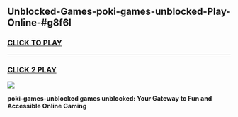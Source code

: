 
## Unblocked-Games-poki-games-unblocked-Play-Online-#g8f6l
<h3>
<a href="https://premium.freeplayer.one?title=poki-games-unblocked&ref=27F">CLICK TO PLAY</a></h3>
<hr>

<h3>
<a href="https://premium.freeplayer.one?title=poki-games-unblocked&ref=27F">CLICK 2 PLAY</a>
  
</h3>

<a href="https://premium.freeplayer.one?title=poki-games-unblocked&ref=27F"><img src="https://clearcache.store/games.png"></a>


**poki-games-unblocked games unblocked: Your Gateway to Fun and Accessible Online Gaming**
